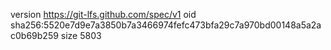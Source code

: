 version https://git-lfs.github.com/spec/v1
oid sha256:5520e7d9e7a3850b7a3466974fefc473bfa29c7a970bd00148a5a2ac0b69b259
size 5803
